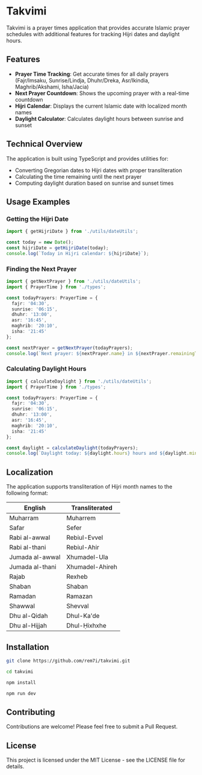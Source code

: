 # Takvimi

Takvimi is a prayer times application that provides accurate Islamic prayer schedules with additional features for tracking Hijri dates and daylight hours.

## Features

- **Prayer Time Tracking**: Get accurate times for all daily prayers (Fajr/Imsaku, Sunrise/Lindja, Dhuhr/Dreka, Asr/Ikindia, Maghrib/Akshami, Isha/Jacia)
- **Next Prayer Countdown**: Shows the upcoming prayer with a real-time countdown
- **Hijri Calendar**: Displays the current Islamic date with localized month names
- **Daylight Calculator**: Calculates daylight hours between sunrise and sunset

## Technical Overview

The application is built using TypeScript and provides utilities for:

- Converting Gregorian dates to Hijri dates with proper transliteration
- Calculating the time remaining until the next prayer
- Computing daylight duration based on sunrise and sunset times

## Usage Examples

### Getting the Hijri Date

```typescript
import { getHijriDate } from './utils/dateUtils';

const today = new Date();
const hijriDate = getHijriDate(today);
console.log(`Today in Hijri calendar: ${hijriDate}`);
```

### Finding the Next Prayer

```typescript
import { getNextPrayer } from './utils/dateUtils';
import { PrayerTime } from './types';

const todayPrayers: PrayerTime = {
  fajr: '04:30',
  sunrise: '06:15',
  dhuhr: '13:00',
  asr: '16:45',
  maghrib: '20:10',
  isha: '21:45'
};

const nextPrayer = getNextPrayer(todayPrayers);
console.log(`Next prayer: ${nextPrayer.name} in ${nextPrayer.remainingTime}`);
```

### Calculating Daylight Hours

```typescript
import { calculateDaylight } from './utils/dateUtils';
import { PrayerTime } from './types';

const todayPrayers: PrayerTime = {
  fajr: '04:30',
  sunrise: '06:15',
  dhuhr: '13:00',
  asr: '16:45',
  maghrib: '20:10',
  isha: '21:45'
};

const daylight = calculateDaylight(todayPrayers);
console.log(`Daylight today: ${daylight.hours} hours and ${daylight.minutes} minutes`);
```

## Localization

The application supports transliteration of Hijri month names to the following format:

| English | Transliterated |
|---------|---------------|
| Muharram | Muharrem |
| Safar | Sefer |
| Rabi al-awwal | Rebiul-Evvel |
| Rabi al-thani | Rebiul-Ahir |
| Jumada al-awwal | Xhumadel-Ula |
| Jumada al-thani | Xhumadel-Ahireh |
| Rajab | Rexheb |
| Shaban | Shaban |
| Ramadan | Ramazan |
| Shawwal | Shevval |
| Dhu al-Qidah | Dhul-Ka'de |
| Dhu al-Hijjah | Dhul-Ḥixhxhe |

## Installation

```bash
git clone https://github.com/rem7i/takvimi.git
```

```bash
cd takvimi
```

```bash
npm install
```

```bash
npm run dev
```

## Contributing

Contributions are welcome! Please feel free to submit a Pull Request.

## License

This project is licensed under the MIT License - see the LICENSE file for details.
